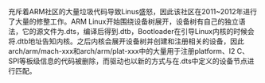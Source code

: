 充斥着ARM社区的大量垃圾代码导致Linus盛怒，因此该社区在2011~2012年进行了大量的修整工作。ARM Linux开始围绕设备树展开，设备树有自己的独立语法，它的源文件为.dts，编译后得到.dtb，Bootloader在引导Linux内核的时候会将.dtb地址告知内核。之后内核会展开设备树并创建和注册相关的设备，因此arch/arm/mach-xxx和arch/arm/plat-xxx中的大量用于注册platform、I2 C、SPI等板级信息的代码被删除，而驱动也以新的方式与在.dts中定义的设备节点进行匹配。